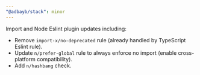 ```yaml
---
"@adbayb/stack": minor
---
```


Import and Node Eslint plugin updates including:

- Remove `import-x/no-deprecated` rule (already handled by TypeScript Eslint rule).
- Update `n/prefer-global` rule to always enforce no import (enable cross-platform compatibility).
- Add `n/hashbang` check.
